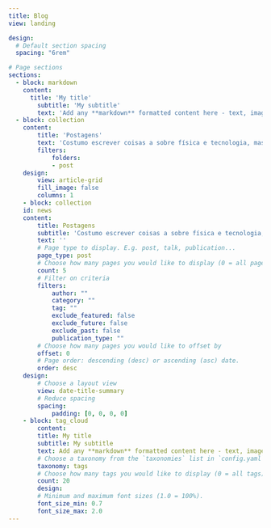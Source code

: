```yaml
---
title: Blog
view: landing

design:
  # Default section spacing
  spacing: "6rem"

# Page sections
sections:
  - block: markdown
    content:
      title: 'My title'
        subtitle: 'My subtitle'
        text: 'Add any **markdown** formatted content here - text, images, videos, galleries - and even HTML code!'
  - block: collection
    content:
        title: 'Postagens'
        text: 'Costumo escrever coisas a sobre física e tecnologia, mas também escrevo algumas coisas aleatórias.'
        filters:
            folders:
            - post
    design:
        view: article-grid
        fill_image: false
        columns: 1
    - block: collection
    id: news
    content:
        title: Postagens
        subtitle: 'Costumo escrever coisas a sobre física e tecnologia, mas também escrevo algumas coisas aleatórias.'
        text: ''
        # Page type to display. E.g. post, talk, publication...
        page_type: post
        # Choose how many pages you would like to display (0 = all pages)
        count: 5
        # Filter on criteria
        filters:
            author: ""
            category: ""
            tag: ""
            exclude_featured: false
            exclude_future: false
            exclude_past: false
            publication_type: ""
        # Choose how many pages you would like to offset by
        offset: 0
        # Page order: descending (desc) or ascending (asc) date.
        order: desc
    design:
        # Choose a layout view
        view: date-title-summary
        # Reduce spacing
        spacing:
            padding: [0, 0, 0, 0]
    - block: tag_cloud
        content:
        title: My title
        subtitle: My subtitle
        text: Add any **markdown** formatted content here - text, images, videos, galleries - and even HTML code!
        # Choose a taxonomy from the `taxonomies` list in `config.yaml` to display (e.g. tags, categories, authors)
        taxonomy: tags
        # Choose how many tags you would like to display (0 = all tags)
        count: 20
        design:
        # Minimum and maximum font sizes (1.0 = 100%).
        font_size_min: 0.7
        font_size_max: 2.0
---
```


